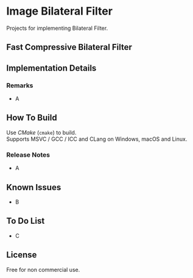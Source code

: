 # Image Bilateral Filter

Projects for implementing Bilateral Filter.

## Fast Compressive Bilateral Filter


## Implementation Details

### Remarks
 * 	A

## How To Build
Use *CMake* (`cmake`) to build.  
Supports MSVC / GCC / ICC and CLang on Windows, macOS and Linux.

### Release Notes
 *	A

## Known Issues
 * 	B

## To Do List
 * 	C

## License
Free for non commercial use.

